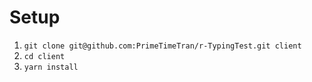 # Setup

1. `git clone git@github.com:PrimeTimeTran/r-TypingTest.git client`
2. `cd client`
3. `yarn install`